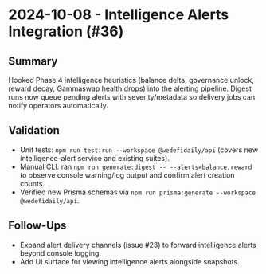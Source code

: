 # 2024-10-08 - Intelligence Alerts Integration (#36)

## Summary
Hooked Phase 4 intelligence heuristics (balance delta, governance unlock, reward decay, Gammaswap health drops) into the alerting pipeline. Digest runs now queue pending alerts with severity/metadata so delivery jobs can notify operators automatically.

## Validation
- Unit tests: `npm run test:run --workspace @wedefidaily/api` (covers new intelligence-alert service and existing suites).
- Manual CLI: ran `npm run generate:digest -- --alerts=balance,reward` to observe console warning/log output and confirm alert creation counts.
- Verified new Prisma schemas via `npm run prisma:generate --workspace @wedefidaily/api`.

## Follow-Ups
- Expand alert delivery channels (issue #23) to forward intelligence alerts beyond console logging.
- Add UI surface for viewing intelligence alerts alongside snapshots.
